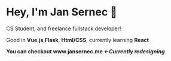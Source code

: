 # Hey, I'm Jan Sernec 👋
<p>CS Student, and freelance fullstack developer!</p>
<p>Good in <b>Vue.js</b>,<b>Flask</b>, <b>Html/CSS</b>, currently learning <b>React<b> </p>
  <p>You can checkout www.jansernec.me   <i><-Currently redesigning</i></p>
 

<!--
**JanHuntersi/JanHuntersi** is a ✨ _special_ ✨ repository because its `README.md` (this file) appears on your GitHub profile.

Here are some ideas to get you started:

- 🔭 I’m currently working on ...
- 🌱 I’m currently learning ...
- 👯 I’m looking to collaborate on ...
- 🤔 I’m looking for help with ...
- 💬 Ask me about ...
- 📫 How to reach me: ...
- 😄 Pronouns: ...
- ⚡ Fun fact: ...
-->
